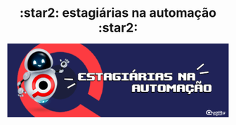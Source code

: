 <div align="center">
  <h1>:star2: estagiárias na automação :star2:</h1>
  <img src="imgs/header.png" alt="header">
</div>